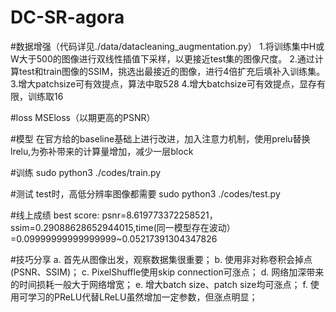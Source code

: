 # DC-SR-agora
#数据增强（代码详见./data/datacleaning_augmentation.py）
1.将训练集中H或W大于500的图像进行双线性插值下采样，以更接近test集的图像尺度。
2.通过计算test和train图像的SSIM，挑选出最接近的图像，进行4倍扩充后填补入训练集。
3.增大patchsize可有效提点，算法中取528
4.增大batchsize可有效提点，显存有限，训练取16

#loss
MSEloss（以期更高的PSNR）

#模型
在官方给的baseline基础上进行改进，加入注意力机制，使用prelu替换lrelu,为弥补带来的计算量增加，减少一层block

#训练
sudo python3 ./codes/train.py

#测试
test时，高低分辨率图像都需要
sudo python3 ./codes/test.py

#线上成绩
best score: psnr=8.619773372258521，ssim=0.29088628652944015,time(同一模型存在波动）=0.09999999999999999~0.05217391304347826

#技巧分享
a. 首先从图像出发，观察数据集很重要；
b. 使用非对称卷积会掉点(PSNR、SSIM)；
c. PixelShuffle使用skip connection可涨点；
d. 网络加深带来的时间损耗一般大于网络增宽；
e. 增大batch size、patch size均可涨点；
f. 使用可学习的PReLU代替LReLU虽然增加一定参数，但涨点明显；





